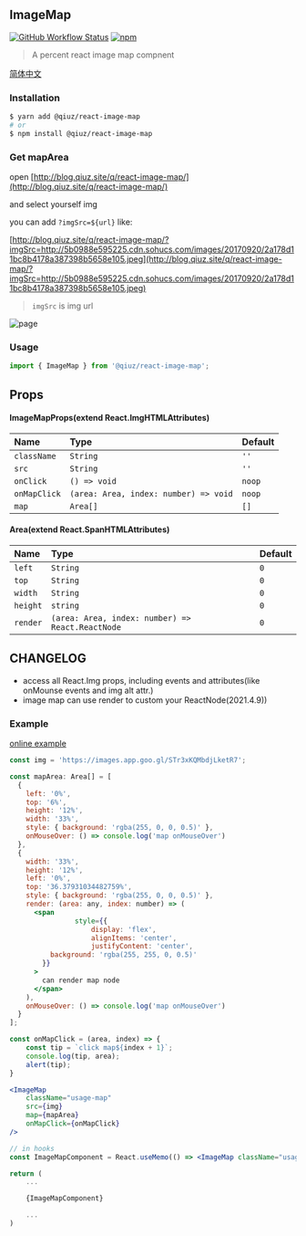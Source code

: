 ## ImageMap

[![GitHub Workflow Status](https://img.shields.io/github/workflow/status/qiuziz/react-image-map/CI?label=Github%20Actions)](https://github.com/qiuziz/react-image-map/actions?query=workflow%3ACI)
[![npm](https://img.shields.io/npm/v/@qiuz/react-image-map)](https://www.npmjs.com/package/@qiuz/react-image-map)

> A percent react image map compnent

[简体中文](https://github.com/qiuziz/react-image-map/blob/master/README-CN.md)

### Installation

```sh
$ yarn add @qiuz/react-image-map
# or
$ npm install @qiuz/react-image-map
```

### Get mapArea

open [http://blog.qiuz.site/q/react-image-map/](http://blog.qiuz.site/q/react-image-map/)

and select yourself img


you can add `?imgSrc=${url}` like:

[http://blog.qiuz.site/q/react-image-map/?imgSrc=http://5b0988e595225.cdn.sohucs.com/images/20170920/2a178d11bc8b4178a387398b5658e105.jpeg](http://blog.qiuz.site/q/react-image-map/?imgSrc=http://5b0988e595225.cdn.sohucs.com/images/20170920/2a178d11bc8b4178a387398b5658e105.jpeg)


> `imgSrc` is img url

![page](https://raw.githubusercontent.com/qiuziz/react-image-map/master/src/assets/images/page.png)

### Usage

```js
import { ImageMap } from '@qiuz/react-image-map';
```

## Props

#### ImageMapProps(extend React.ImgHTMLAttributes)

| Name         | Type                                      | Default |
| :----------- | :---------------------------------------- | :------ |
| `className`  | `String`                                  | `''`    |
| `src`        | `String`                                  | `''`    |
| `onClick`    | `() => void`                              | `noop`  |
| `onMapClick` | `(area: Area, index: number) => void`     | `noop`  |
| `map`        | `Area[]`                                  | `[]`    |




#### Area(extend React.SpanHTMLAttributes)
| Name         | Type                                            | Default |
| :----------- | :--------------------------------------------   | :------ |
| `left`  		 | `String`                                        | `0`     |
| `top`        | `String`                                        | `0`     |
| `width`      | `String`                                        | `0`     |
| `height`     | `string`                                        | `0`     |
| `render`     | `(area: Area, index: number) => React.ReactNode`| `0`     |

## CHANGELOG

- access all React.Img props, including events and attributes(like onMounse events and img alt attr.)
- image map can use render to custom your ReactNode(2021.4.9))

### Example

[online example](https://codesandbox.io/s/silent-bash-c6zwx)

```jsx
const img = 'https://images.app.goo.gl/STr3xKQMbdjLketR7';

const mapArea: Area[] = [
  {
    left: '0%',
    top: '6%',
    height: '12%',
    width: '33%',
    style: { background: 'rgba(255, 0, 0, 0.5)' },
    onMouseOver: () => console.log('map onMouseOver')
  },
  {
    width: '33%',
    height: '12%',
    left: '0%',
    top: '36.37931034482759%',
    style: { background: 'rgba(255, 0, 0, 0.5)' },
    render: (area: any, index: number) => (
      <span
				style={{
					display: 'flex',
					alignItems: 'center',
					justifyContent: 'center',
          background: 'rgba(255, 255, 0, 0.5)'
        }}
      >
        can render map node
      </span>
    ),
    onMouseOver: () => console.log('map onMouseOver')
  }
];

const onMapClick = (area, index) => {
	const tip = `click map${index + 1}`;
	console.log(tip, area);
	alert(tip);
}

<ImageMap
	className="usage-map"
	src={img}
	map={mapArea}
	onMapClick={onMapClick}
/>

// in hooks
const ImageMapComponent = React.useMemo(() => <ImageMap className="usage-map" src={img} map={mapArea} onMapClick={onMapClick} />, [mapArea, img]);

return (
	...

	{ImageMapComponent}

	...
)
```
